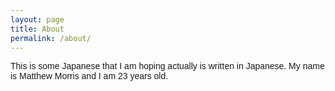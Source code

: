 ```yaml
---
layout: page
title: About
permalink: /about/
---
```

This is some Japanese that I am hoping actually is written in Japanese.
My name is Matthew Morris and I am 23 years old. 

<style>
@font-face {
 font-family: 'Noto Sans JP';
 src: url(_fonts/noto_sans_jp/NotoSansJP-VariableFont_wght.ttf) format('truetype');
}

p{
	font-family: 'Noto Sans JP', sans-serif;
}
</style>